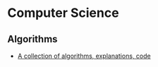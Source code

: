 # Computer Science

## Algorithms

* [A collection of algorithms, explanations, code](https://github.com/labuladong/fucking-algorithm/tree/english)

